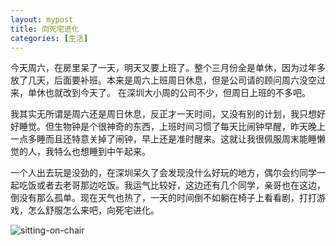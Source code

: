 ```yaml
---
layout: mypost
title: 向死宅进化
categories: [生活]
---
```


今天周六，在房里呆了一天，明天又要上班了。整个三月份全是单休，因为过年多放了几天，后面要补班。本来是周六上班周日休息，但是公司请的顾问周六没空过来，单休也就改到今天了。 在深圳大小周的公司不少，但周日上班的不多吧。



我其实无所谓是周六还是周日休息，反正才一天时间，又没有别的计划，我只想好好睡觉。但生物钟是个很神奇的东西，上班时间习惯了每天比闹钟早醒，昨天晚上一点多睡而且还特意关掉了闹钟，早上还是准时醒来。这就让我很佩服周末能睡懒觉的人，我特么也想睡到中午起来。



一个人出去玩是没劲的，在深圳呆久了会发现没什么好玩的地方，偶尔会约同学一起吃饭或者去老哥那边吃饭。我运气比较好，这边还有几个同学，亲哥也在这边，倒没有那么孤单。现在天气也热了，一天的时间倒不如躺在椅子上看看剧，打打游戏，怎么舒服怎么来吧，向死宅进化。

![sitting-on-chair](sitting-on-chair.png)
